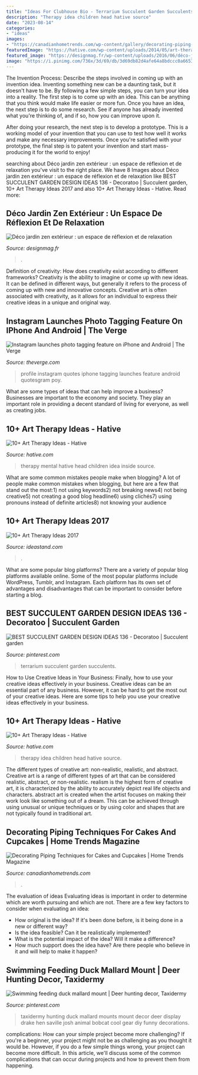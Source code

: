 ```yaml
---
title: "Ideas For Clubhouse Bio - Terrarium Succulent Garden Succulents"
description: "Therapy idea children head hative source"
date: "2023-08-14"
categories:
- "ideas"
images:
- "https://canadianhometrends.com/wp-content/gallery/decorating-piping-techniques-for-cakes-and-cupcakes/cake-piping.jpg"
featuredImage: "https://hative.com/wp-content/uploads/2014/05/art-therapy-ideas/9-art-therapy-ideas.jpg"
featured_image: "https://designmag.fr/wp-content/uploads/2016/06/déco-jardin-zen-extérieur-elegant.jpg"
image: "https://i.pinimg.com/736x/3d/69/db/3d69db82d4afe64a8bdccc0a66533957--mallard-ducks.jpg"
---
```



The Invention Process: Describe the steps involved in coming up with an invention idea.
Inventing something new can be a daunting task, but it doesn't have to be. By following a few simple steps, you can turn your idea into a reality.
The first step is to come up with an idea. This can be anything that you think would make life easier or more fun. Once you have an idea, the next step is to do some research. See if anyone has already invented what you're thinking of, and if so, how you can improve upon it.

After doing your research, the next step is to develop a prototype. This is a working model of your invention that you can use to test how well it works and make any necessary improvements. Once you're satisfied with your prototype, the final step is to patent your invention and start mass-producing it for the world to enjoy!

	

		
searching about Déco jardin zen extérieur : un espace de réflexion et de relaxation you've visit to the right place. We have 8 Images about Déco jardin zen extérieur : un espace de réflexion et de relaxation like BEST SUCCULENT GARDEN DESIGN IDEAS 136 - Decoratoo | Succulent garden, 10+ Art Therapy Ideas 2017 and also 10+ Art Therapy Ideas - Hative. Read more:
		
    
## Déco Jardin Zen Extérieur : Un Espace De Réflexion Et De Relaxation

<img loading=lazy src="https://designmag.fr/wp-content/uploads/2016/06/déco-jardin-zen-extérieur-elegant.jpg" onerror="this.onerror=null;this.src='https://tse1.mm.bing.net/th?id=OIP.KuiSL6M2rYOF9cVLlda-lAHaLH&amp;pid=15.1';" alt="Déco jardin zen extérieur : un espace de réflexion et de relaxation">

_Source: designmag.fr_

>. 

	

Definition of creativity: How does creativity exist according to different frameworks?
Creativity is the ability to imagine or come up with new ideas. It can be defined in different ways, but generally it refers to the process of coming up with new and innovative concepts. Creative art is often associated with creativity, as it allows for an individual to express their creative ideas in a unique and original way.

    
## Instagram Launches Photo Tagging Feature On IPhone And Android | The Verge

<img loading=lazy src="https://cdn0.vox-cdn.com/thumbor/kPSzVqtNK72OW_I-PYnSVkfceNs=/1020x0/cdn0.vox-cdn.com/uploads/chorus_asset/file/2730380/PoY_Profile.1367511684.jpg" onerror="this.onerror=null;this.src='https://tse1.mm.bing.net/th?id=OIP.WzI140RkAHtSXJsjLFwZ9QHaMr&amp;pid=15.1';" alt="Instagram launches photo tagging feature on iPhone and Android | The Verge">

_Source: theverge.com_

>profile instagram quotes iphone tagging launches feature android quotesgram poy. 

	

What are some types of ideas that can help improve a business?
Businesses are important to the economy and society. They play an important role in providing a decent standard of living for everyone, as well as creating jobs.

    
## 10+ Art Therapy Ideas - Hative

<img loading=lazy src="https://hative.com/wp-content/uploads/2014/05/art-therapy-ideas/7-art-therapy-ideas.jpg" onerror="this.onerror=null;this.src='https://tse1.mm.bing.net/th?id=OIP.wQEH2vgbHV2iGNyH8PIO5AHaKJ&amp;pid=15.1';" alt="10+ Art Therapy Ideas - Hative">

_Source: hative.com_

>therapy mental hative head children idea inside source. 

	

What are some common mistakes people make when blogging?
A lot of people make common mistakes when blogging, but here are a few that stand out the most:1) not using keywords2) not breaking news4) not being creative5) not creating a good blog headline6) using clichés7) using pronouns instead of definite articles8) not knowing your audience

    
## 10+ Art Therapy Ideas 2017

<img loading=lazy src="https://ideastand.com/wp-content/uploads/2014/05/art-therapy-ideas/12-art-therapy-ideas.jpg" onerror="this.onerror=null;this.src='https://tse2.mm.bing.net/th?id=OIP.7hIxjGXegd7aaFnlzaj2qAHaLc&amp;pid=15.1';" alt="10+ Art Therapy Ideas 2017">

_Source: ideastand.com_

>. 

	

What are some popular blog platforms?
There are a variety of popular blog platforms available online. Some of the most popular platforms include WordPress, Tumblr, and Instagram. Each platform has its own set of advantages and disadvantages that can be important to consider before starting a blog.

    
## BEST SUCCULENT GARDEN DESIGN IDEAS 136 - Decoratoo | Succulent Garden

<img loading=lazy src="https://i.pinimg.com/736x/ae/93/19/ae9319736497ac7221515efd45836a72--succulent-terrarium-succulents-garden.jpg" onerror="this.onerror=null;this.src='https://tse3.mm.bing.net/th?id=OIP.7G-lDBIDohWKtpeEHXmOYQHaMh&amp;pid=15.1';" alt="BEST SUCCULENT GARDEN DESIGN IDEAS 136 - Decoratoo | Succulent garden">

_Source: pinterest.com_

>terrarium succulent garden succulents. 

	

How to Use Creative Ideas in Your Business: Finally, how to use your creative ideas effectively in your business.
Creative ideas can be an essential part of any business. However, it can be hard to get the most out of your creative ideas. Here are some tips to help you use your creative ideas effectively in your business.

    
## 10+ Art Therapy Ideas - Hative

<img loading=lazy src="https://hative.com/wp-content/uploads/2014/05/art-therapy-ideas/9-art-therapy-ideas.jpg" onerror="this.onerror=null;this.src='https://tse3.mm.bing.net/th?id=OIP.5d_62XXxTo4EzanO0V8x1AHaLO&amp;pid=15.1';" alt="10+ Art Therapy Ideas - Hative">

_Source: hative.com_

>therapy idea children head hative source. 

	

The different types of creative art: non-realistic, realistic, and abstract.
Creative art is a range of different types of art that can be considered realistic, abstract, or non-realistic. realism is the highest form of creative art, it is characterized by the ability to accurately depict real life objects and characters. abstract art is created when the artist focuses on making their work look like something out of a dream. This can be achieved through using unusual or unique techniques or by using color and shapes that are not typically found in traditional art.

    
## Decorating Piping Techniques For Cakes And Cupcakes | Home Trends Magazine

<img loading=lazy src="https://canadianhometrends.com/wp-content/gallery/decorating-piping-techniques-for-cakes-and-cupcakes/cake-piping.jpg" onerror="this.onerror=null;this.src='https://tse3.mm.bing.net/th?id=OIP.7ny3ZC-qfLYKhP2cx_VW6wAAAA&amp;pid=15.1';" alt="Decorating Piping Techniques for Cakes and Cupcakes | Home Trends Magazine">

_Source: canadianhometrends.com_

>. 

	

The evaluation of ideas
Evaluating ideas is important in order to determine which are worth pursuing and which are not. There are a few key factors to consider when evaluating an idea:
- How original is the idea? If it's been done before, is it being done in a new or different way?
- Is the idea feasible? Can it be realistically implemented?
- What is the potential impact of the idea? Will it make a difference?
- How much support does the idea have? Are there people who believe in it and will help to make it happen?

    
## Swimming Feeding Duck Mallard Mount | Deer Hunting Decor, Taxidermy

<img loading=lazy src="https://i.pinimg.com/736x/3d/69/db/3d69db82d4afe64a8bdccc0a66533957--mallard-ducks.jpg" onerror="this.onerror=null;this.src='https://tse4.mm.bing.net/th?id=OIP._hkAHb68ovC7-Mrr7KKK-AHaNK&amp;pid=15.1';" alt="Swimming feeding duck mallard mount | Deer hunting decor, Taxidermy">

_Source: pinterest.com_

>taxidermy hunting duck mallard mounts mount decor deer display drake hen saville josh animal bobcat cool gear diy funny decorations. 

	

complications: How can your simple project become more challenging?
If you're a beginner, your project might not be as challenging as you thought it would be. However, if you do a few simple things wrong, your project can become more difficult. In this article, we'll discuss some of the common complications that can occur during projects and how to prevent them from happening.

